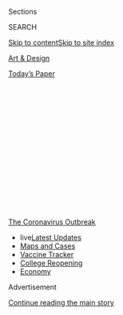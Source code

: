 <div id="app">

<div>

<div>

<div>

<div class="NYTAppHideMasthead css-1q2w90k e1suatyy0">

<div class="section css-ui9rw0 e1suatyy2">

<div class="css-eph4ug er09x8g0">

<div class="css-6n7j50">

</div>

<span class="css-1dv1kvn">Sections</span>

<div class="css-10488qs">

<span class="css-1dv1kvn">SEARCH</span>

</div>

[Skip to content](#site-content)[Skip to site index](#site-index)

</div>

<div id="masthead-section-label" class="css-1wr3we4 eaxe0e00">

[Art &
Design](https://www.nytimes3xbfgragh.onion/section/arts/design)

</div>

<div class="css-10698na e1huz5gh0">

</div>

</div>

<div id="masthead-bar-one" class="section hasLinks css-15hmgas e1csuq9d3">

<div class="css-uqyvli e1csuq9d0">

</div>

<div class="css-1uqjmks e1csuq9d1">

</div>

<div class="css-9e9ivx">

[](https://myaccount.nytimes3xbfgragh.onion/auth/login?response_type=cookie&client_id=vi)

</div>

<div class="css-1bvtpon e1csuq9d2">

[Today’s
Paper](https://www.nytimes3xbfgragh.onion/section/todayspaper)

</div>

</div>

</div>

</div>

<div data-aria-hidden="false">

<div id="site-content" data-role="main">

<div>

<div class="css-1aor85t" style="opacity:0.000000001;z-index:-1;visibility:hidden">

<div class="css-1hqnpie">

<div class="css-epjblv">

<span class="css-17xtcya">[Art &
Design](/section/arts/design)</span><span class="css-x15j1o">|</span><span class="css-fwqvlz">Michael
McKinnell, 84, Dies; Architect of a Monumental City
Hall</span>

</div>

<div class="css-k008qs">

<div class="css-1iwv8en">

<span class="css-18z7m18"></span>

<div>

</div>

</div>

<span class="css-1n6z4y">https://nyti.ms/2V1y7Kn</span>

<div class="css-1705lsu">

<div class="css-4xjgmj">

<div class="css-4skfbu" data-role="toolbar" data-aria-label="Social Media Share buttons, Save button, and Comments Panel with current comment count" data-testid="share-tools">

  - 
  - 
  - 
  - 
    
    <div class="css-6n7j50">
    
    </div>

  - 
  - 

</div>

</div>

</div>

</div>

</div>

</div>

<div id="NYT_TOP_BANNER_REGION" class="css-13pd83m">

<div>

<div id="styln-prism-menu-1592847958612" class="section interactive-content interactive-size-medium css-1edisqu">

<div class="css-17ih8de interactive-body">

<div id="scroll-container" class="css-1gj85ro">

[<span class="styln-title-wrap"><span class="css-1pje3qr">The
Coronavirus</span><span class="css-1pje3qr">
Outbreak</span></span>](https://www.nytimes3xbfgragh.onion/news-event/coronavirus?action=click&pgtype=Article&state=default&region=TOP_BANNER&context=storylines_menu)

  - <span class="css-kqxiym" data-emphasize="true">live</span>[Latest
    Updates](https://www.nytimes3xbfgragh.onion/2020/08/04/world/coronavirus-covid-19.html?action=click&pgtype=Article&state=default&region=TOP_BANNER&context=storylines_menu)
  - [Maps and
    Cases](https://www.nytimes3xbfgragh.onion/interactive/2020/us/coronavirus-us-cases.html?action=click&pgtype=Article&state=default&region=TOP_BANNER&context=storylines_menu)
  - [Vaccine
    Tracker](https://www.nytimes3xbfgragh.onion/interactive/2020/science/coronavirus-vaccine-tracker.html?action=click&pgtype=Article&state=default&region=TOP_BANNER&context=storylines_menu)
  - [College
    Reopening](https://www.nytimes3xbfgragh.onion/2020/08/02/us/covid-college-reopening.html?action=click&pgtype=Article&state=default&region=TOP_BANNER&context=storylines_menu)
  - [Economy](https://www.nytimes3xbfgragh.onion/live/2020/08/03/business/stock-market-today-coronavirus?action=click&pgtype=Article&state=default&region=TOP_BANNER&context=storylines_menu)

</div>

</div>

</div>

</div>

</div>

<div id="top-wrapper" class="css-1sy8kpn">

<div id="top-slug" class="css-l9onyx">

Advertisement

</div>

[Continue reading the main
story](#after-top)

<div class="ad top-wrapper" style="text-align:center;height:100%;display:block;min-height:250px">

<div id="top" class="place-ad" data-position="top" data-size-key="top">

</div>

</div>

<div id="after-top">

</div>

</div>

<div>

<div id="sponsor-wrapper" class="css-1hyfx7x">

<div id="sponsor-slug" class="css-19vbshk">

Supported by

</div>

[Continue reading the main
story](#after-sponsor)

<div id="sponsor" class="ad sponsor-wrapper" style="text-align:center;height:100%;display:block">

</div>

<div id="after-sponsor">

</div>

</div>

<div class="css-186x18t">

those we’ve lost

</div>

<div class="css-1vkm6nb ehdk2mb0">

# Michael McKinnell, 84, Dies; Architect of a Monumental City Hall

</div>

His and Gerhard Kallmann’s sculptural and public-minded design for
Boston helped spur the cityscape’s revival in the late 1960s. He died of
the coronavirus.

<div class="css-79elbk" data-testid="photoviewer-wrapper">

<div class="css-z3e15g" data-testid="photoviewer-wrapper-hidden">

</div>

<div class="css-1a48zt4 ehw59r15" data-testid="photoviewer-children">

![<span class="css-16f3y1r e13ogyst0" data-aria-hidden="true">Boston
City Hall, designed by Michael McKinnell and Gerhard Kallmann, was a
statement of protest against what Mr. McKinnell called the “degenerate
frippery and surface concerns” of “cosmetic”
architecture.</span><span class="css-cnj6d5 e1z0qqy90" itemprop="copyrightHolder"><span class="css-1ly73wi e1tej78p0">Credit...</span><span><span>Bill
Lebovich/Historic American Buildings Survey, via Library of
Congress</span></span></span>](https://static01.graylady3jvrrxbe.onion/images/2020/04/06/obituaries/04mckinnell-virus-lost-image2/04mckinnell-virus-lost-image2-articleLarge.jpg?quality=75&auto=webp&disable=upscale)

</div>

</div>

<div class="css-18e8msd">

<div class="css-vp77d3 epjyd6m0">

<div class="css-1baulvz">

By <span class="css-1baulvz last-byline" itemprop="name">Joseph
Giovannini</span>

</div>

</div>

  - 
    
    <div class="css-ld3wwf e16638kd2">
    
    Published April 4, 2020Updated April 16,
    2020
    
    </div>

  - 
    
    <div class="css-4xjgmj">
    
    <div class="css-pvvomx" data-role="toolbar" data-aria-label="Social Media Share buttons, Save button, and Comments Panel with current comment count" data-testid="share-tools">
    
      - 
      - 
      - 
      - 
        
        <div class="css-6n7j50">
        
        </div>
    
      - 
      - 
    
    </div>
    
    </div>

</div>

</div>

<div class="section meteredContent css-1r7ky0e" name="articleBody" itemprop="articleBody">

<div class="css-1fanzo5 StoryBodyCompanionColumn">

<div class="css-53u6y8">

*This obituary is part of a series about people who have died in the
coronavirus pandemic. Read about others*
[*here*](https://www.nytimes3xbfgragh.onion/series/people-who-have-died-of-the-coronavirus)*.*

Michael McKinnell, whose heroically sculptural and democratically open
design for Boston City Hall catalyzed the city’s urban revival in the
late 1960s and embodied the era’s idealism and civic activism, died on
March 27 in Beverly, Mass. He was 84.

</div>

</div>

<div class="css-79elbk" data-testid="photoviewer-wrapper">

<div class="css-z3e15g" data-testid="photoviewer-wrapper-hidden">

</div>

<div class="css-1a48zt4 ehw59r15" data-testid="photoviewer-children">

![<span class="css-16f3y1r e13ogyst0" data-aria-hidden="true">Mr.
McKinnell last year. His Boston City Hall took the side of the people in
a cradle of American
democracy.</span><span class="css-cnj6d5 e1z0qqy90" itemprop="copyrightHolder"><span class="css-1ly73wi e1tej78p0">Credit...</span><span>Jonathan
Wiggs/Boston
Globe</span></span>](https://static01.graylady3jvrrxbe.onion/images/2020/04/06/obituaries/01McKINNELL1/merlin_171111573_ccc42cad-a96c-4a19-812e-5bf5fcb08efb-articleLarge.jpg?quality=75&auto=webp&disable=upscale)

</div>

</div>

<div class="css-1fanzo5 StoryBodyCompanionColumn">

<div class="css-53u6y8">

His wife and architectural partner, Stephanie Mallis, said the cause was
the coronavirus.

In 1962, the British-born Mr. McKinnell was a 26-year-old graduate
student in architecture at Columbia University working as a teaching
assistant to the German-born architect [Gerhard
Kallmann](https://www.nytimes3xbfgragh.onion/2012/06/25/arts/design/gerhard-kallmann-architect-dies-at-97.html)
when, almost on a lark, the two entered a competition to design a new
Boston City Hall. Vying with 255 other submissions, they won.

</div>

</div>

<div class="css-1fanzo5 StoryBodyCompanionColumn">

<div class="css-53u6y8">

“They were as amazed as anyone that they prevailed,” Ms. Mallis said.
Neither had ever built anything.

Except for fellow architects, few Americans had seen anything quite like
the winning proposal — certainly not the city’s mayor, John F. Collins,
who reportedly exclaimed on first seeing the design, “What the
\[expletive\] is that?”

It wasn’t the proper government structure of Boston’s staid red-brick
tradition; rather, it was a proudly monumental building that would
command the vast plaza of the new Government Center complex with
thunderous
authority.

</div>

</div>

<div class="css-79elbk" data-testid="photoviewer-wrapper">

<div class="css-z3e15g" data-testid="photoviewer-wrapper-hidden">

</div>

<div class="css-1a48zt4 ehw59r15" data-testid="photoviewer-children">

<div class="css-1xdhyk6 erfvjey0">

<span class="css-1ly73wi e1tej78p0">Image</span>

<div class="css-zjzyr8">

<div data-testid="lazyimage-container" style="height:257.77777777777777px">

</div>

</div>

</div>

<span class="css-16f3y1r e13ogyst0" data-aria-hidden="true">Mr.
McKinnell said of the massive concrete Boston City Hall that if the
architects had their way, “We would have used concrete to make the light
switches.”</span><span class="css-cnj6d5 e1z0qqy90" itemprop="copyrightHolder"><span class="css-1ly73wi e1tej78p0">Credit...</span><span>David
L Ryan/The Boston Globe, via Getty Images</span></span>

</div>

</div>

<div class="css-1fanzo5 StoryBodyCompanionColumn">

<div class="css-53u6y8">

What Mayor Collins saw was the exposed musculature of mighty concrete
piers supporting a massive cornice line of offices. The building was to
stand at the edge of a fanning plaza whose bricks entered the ground
floor of the structure like a carpet, running up three flights to the
City Council chambers.

</div>

</div>

<div class="css-1fanzo5 StoryBodyCompanionColumn">

<div class="css-53u6y8">

Spaces and forms interpenetrated. Sculptural concrete projections that
housed the chambers and the mayor’s office protruded from a modular
facade of offices. A brick amphitheater of stairs on the ground floor
accommodated gatherings of citizens, even spontaneous sit-ins; the vast
plaza in front, inspired by the Campo of Siena, Italy, anticipated the
thousands of protesters of those riotous times.

It was a benevolent structure that took the side of the people,
guaranteeing citizens free access through porous perimeters in that
cradle of American democracy.

Twenty years Mr. McKinnell’s senior, Mr. Kallmann was best known for
publishing an essay about two divergent trends in architecture: one in
which buildings were composed rigorously within a controlling grid; the
other, propelled by French and British Brutalists, in which designs in
concrete embraced sometimes violent breakout forms. The
Kallmann-McKinnell design synthesized the two approaches, the rational
and the complex.

Both men had been educated in British architecture schools that taught
that architecture’s mission was to build well in the service of a moral
and social purpose. And both had been imbued with the belief that
concrete was, as one theorist said, “the stone of our time.”

Built in concrete and brick, their robust City Hall design implicitly
critiqued the thin commercial glass-and-steel buildings then chilling
cities across America. It was a statement of protest against what Mr.
McKinnell called the “degenerate frippery and surface concerns” of
“cosmetic” architecture.

</div>

</div>

<div class="css-1fanzo5 StoryBodyCompanionColumn">

<div class="css-53u6y8">

Its deliberate monumentality expressed a generosity toward the public
rather than a corporate idea of minimal expense, and its exposed
concrete surfaces gave the building a sense of authenticity — an “all
thoroughness,” Mr. McKinnell said in an interview, admitting that had
they had their way, “we would have used concrete to make the light
switches.”

</div>

</div>

<div class="css-79elbk" data-testid="photoviewer-wrapper">

<div class="css-z3e15g" data-testid="photoviewer-wrapper-hidden">

</div>

<div class="css-1a48zt4 ehw59r15" data-testid="photoviewer-children">

<div class="css-1xdhyk6 erfvjey0">

<span class="css-1ly73wi e1tej78p0">Image</span>

<div class="css-zjzyr8">

<div data-testid="lazyimage-container" style="height:219.75555555555556px">

</div>

</div>

</div>

<span class="css-16f3y1r e13ogyst0" data-aria-hidden="true">The City
Hall building commands the vast plaza of Boston’s Government Center
complex.</span><span class="css-cnj6d5 e1z0qqy90" itemprop="copyrightHolder"><span class="css-1ly73wi e1tej78p0">Credit...</span><span>John
Tlumacki/The Boston Globe via Getty Images</span></span>

</div>

</div>

<div class="css-1fanzo5 StoryBodyCompanionColumn">

<div class="css-53u6y8">

Like the Sydney Opera House, the structure landed on postcards, the two
men’s design becoming a symbol of the new Boston. And though it proved
controversial with some members of the public, who found the rugged
materials and bold forms confrontational, it was, for most architects
and critics, the masterpiece that would hover over the rest of Mr.
McKinnell’s nearly 60-year career.

The two architects quickly won a half-dozen commissions to design a
series of buildings in and around Boston, all built in concrete. Both
received appointments to the faculty of Harvard’s Graduate School of
Design.

Their careers were inextricably linked. They even sat opposite each
other at a partners desk, passing drawings back and forth as they
conceptualized and developed projects.

Mr. Kallmann was more the theorist: He talked about architecture. Mr.
McKinnell was interested in materials, in how parts fit: He talked about
the building. He always carried a six-inch ruler in his pocket,
explaining that architecture was about measure and scaling the building
to the human body.

Their emphasis on constructional rigor would earn Mr. Kallmann and Mr.
McKinnell the sobriquet “Column and Mechanical” in one of their Harvard
classes.

</div>

</div>

<div class="css-1fanzo5 StoryBodyCompanionColumn">

<div class="css-53u6y8">

But by 1974, as concrete grew unpopular and a national recession took
hold, Mr. McKinnell and Mr. Kallmann found themselves out of work,
waiting for the phone to ring in a garret office on Tremont Street
overlooking Boston Common. They thought of returning to England.

At the same time, the softer architectural blandishments of
postmodernism, promising the comforts of architectural history and
tradition, were challenging
modernists.

</div>

</div>

<div class="css-79elbk" data-testid="photoviewer-wrapper">

<div class="css-z3e15g" data-testid="photoviewer-wrapper-hidden">

</div>

<div class="css-1a48zt4 ehw59r15" data-testid="photoviewer-children">

<div class="css-1xdhyk6 erfvjey0">

<span class="css-1ly73wi e1tej78p0">Image</span>

<div class="css-zjzyr8">

<div data-testid="lazyimage-container" style="height:257.77777777777777px">

</div>

</div>

</div>

<span class="css-16f3y1r e13ogyst0" data-aria-hidden="true">The American
Academy of Arts and Sciences in Cambridge, Mass., designed by the firm
Kallmann McKinnell & Wood, evoked the turn-of-the-20th-century
architecture of Frank Lloyd Wright and
others.</span><span class="css-cnj6d5 e1z0qqy90" itemprop="copyrightHolder"><span class="css-1ly73wi e1tej78p0">Credit...</span><span>Wendy
Maeda/The Boston Globe via Getty Images</span></span>

</div>

</div>

<div class="css-1fanzo5 StoryBodyCompanionColumn">

<div class="css-53u6y8">

In 1978, the second act for Kallmann McKinnell & Wood, as their firm was
then called, arrived in the form of a commission for the American
Academy of Arts and Sciences, to be built on a hill in residential
Cambridge, Mass. Its directors told the architects, “Not one square inch
of concrete, inside or out.”

The commission was for a house for academics, a grove of academia, and
having learned the lesson of survival — that they should design not for
an audience of architects but for clients and the public — Mr. Kallmann
and Mr. McKinnell embarked in a new direction that would last the rest
of their careers. Mr. Kallmann died in 2012.

They built the Academy with a sloping roof, like the houses around it,
and they consulted history books to evoke the turn-of-the-20th-century
architecture of Frank Lloyd Wright, the brothers Charles Sumner Greene
and Henry Mather Greene, and others who used natural materials like wood
and stone. For the Academy, City Hall’s arresting vertical lines were
tranquilized into calming horizontals. And Mr. McKinnell relaxed the
interiors, realizing that a space for artists, philosophers and
historians needed to have “talking places” — nooks and crannies for
informal conversation.

</div>

</div>

<div class="css-1fanzo5 StoryBodyCompanionColumn">

<div class="css-53u6y8">

The critic Ada Louise Huxtable of The New York Times [wrote
approvingly](https://www.nytimes3xbfgragh.onion/1981/09/20/arts/architecture-view-classical-clarity-in-an-academic-design-cambridge-mass.html)
of the project. “The architects have felt free to find their answers in
terms of existing building types and historical precedents,” she wrote,
“rather than through the invention of new forms. The design goes
beyond modernism.”

But it was a period of style wars in architecture, and modernists
believed Mr. McKinnell and Mr. Kallmann had stepped onto a slippery
architectural slope. Indeed, years of postmodernist buildings followed
in their portfolio, designs that indulged historicism and traditions
less probingly than in the Academy building.

“Yes, it was possible to have the rigor and systematic nature of
modernism together with some symbolic and representational elements,”
Andrea Leers, a friend and teaching colleague of Mr. McKinnell’s, said
in an interview. “But to most of us, it was a kind of capitulation.”

If the firm lost the attention of modernists, it gained the support of a
larger audience, and Kallmann McKinnell & Wood went on to add scores of
employees and to attract commissions to design embassies, academic
buildings and museums around the world.

Noel Michael McKinnell was born on Dec. 25, 1935, in Salford,
Manchester, England, to Ronald and Marguerite McKinnell. His father was
an accountant who had fought in both world wars; his mother was a
homemaker.

Mr. McKinnell’s marriage to Jane D’Espo in 1961 ended in divorce.
Besides Ms. Mallis, whom he married in 2003, he is survived by two
daughters from his first marriage, Caitlin McKinnell and Phoebe
McKinnell; a sister, Sheila Sharman; and four grandchildren.

</div>

</div>

<div class="css-1fanzo5 StoryBodyCompanionColumn">

<div class="css-53u6y8">

After Mr. McKinnell left his firm several years ago and moved to
Rockport, Mass., he and Ms. Mallis continued to design buildings,
completing institutional projects in Israel. They also both painted.

He remained the dedicated architect and builder even on his deathbed.
After he refused life support in the hospital in Beverly, he spoke by
telephone with his wife, herself isolated at home because of the
coronavirus. He described to her the design for a grave site, to be
created in their backyard garden in Rockport overlooking the sea. It
would be a simple square of white roses, his favorite flower, planted in
a lower terrace on an axis with another flower bed on the upper one.

As he described it, she drew the design. The gravestone itself, carved
with both their names, would be granite, not
concrete.

</div>

</div>

</div>

<div>

</div>

<div>

</div>

<div id="NYT_BELOW_MAIN_CONTENT_REGION">

<div>

<div id="covid-obits-article-embed" class="section css-l08pwh interactive-content interactive-size-medium">

<div class="css-17ih8de interactive-body">

<div class="g-obits-embed" data-preview-slug="2020-04-03-covid-obits">

[](https://www.nytimes3xbfgragh.onion/interactive/2020/obituaries/people-died-coronavirus-obituaries.html?action=click&pgtype=Article&state=default&region=BELOW_MAIN_CONTENT&context=covid_obits_promo)

<div class="g-hed-summ">

# Those We’ve Lost

The coronavirus pandemic has taken an incalculable death toll. This
series is designed to put names and faces to the numbers.

<span>Read
more</span>

</div>

<div class="g-obits-embed-wrap">

<div id="bernaldina-josé-pedro" class="g-obit">

<div class="g-flex-wrapper-image">

<div class="g-image g-asset-inner">

![](https://static01.graylady3jvrrxbe.onion/images/2020/07/30/obituaries/30Pedro/30Pedro-square640.jpg)

</div>

</div>

<div class="g-flex-wrapper-text">

# Bernaldina José Pedro

<div class="g-meta">

<span>d. Boa Vista, Brazil</span>

</div>

<div class="g-summ">

Leader among the Indigenous
Macuxi

</div>

</div>

</div>

<div id="john-eric-swing" class="g-obit">

<div class="g-flex-wrapper-image">

<div class="g-image g-asset-inner">

![](https://static01.graylady3jvrrxbe.onion/images/2020/07/31/obituaries/31Swing/merlin_175167783_8913bc90-0d64-43f3-a655-1bb1bf1601c9-square640.jpg)

</div>

</div>

<div class="g-flex-wrapper-text">

# John Eric Swing

<div class="g-meta">

<span>d. Fountain Valley, Calif. </span>

</div>

<div class="g-summ">

Champion of
Filipino-Americans

</div>

</div>

</div>

<div id="victor-victor-" class="g-obit">

<div class="g-flex-wrapper-image">

<div class="g-image g-asset-inner">

![](https://static01.graylady3jvrrxbe.onion/images/2020/07/27/obituaries/27Victor/merlin_175001436_38b11f8e-227a-4e2c-9821-7618af9b2524-square640.jpg)

</div>

</div>

<div class="g-flex-wrapper-text">

# Victor Victor

<div class="g-meta">

<span>d. Santo Domingo, Dominican Republic</span>

</div>

<div class="g-summ">

Beloved musician of the Dominican
Republic

</div>

</div>

</div>

<div id="dr-eddie-negrón" class="g-obit">

<div class="g-flex-wrapper-image">

<div class="g-image g-asset-inner">

![](https://static01.graylady3jvrrxbe.onion/images/2020/07/31/obituaries/31Negron/merlin_175160169_516322ae-fd23-4969-b6b2-193ced371105-square640.jpg)

</div>

</div>

<div class="g-flex-wrapper-text">

# Dr. Eddie Negrón

<div class="g-meta">

<span>d. Fort Walton Beach, Fla.</span>

</div>

<div class="g-summ">

Internist on Florida’s Emerald
Coast

</div>

</div>

</div>

<div id="dobby-dobson" class="g-obit">

<div class="g-flex-wrapper-image">

<div class="g-image g-asset-inner">

![](https://static01.graylady3jvrrxbe.onion/images/2020/07/30/obituaries/30Dobson/merlin_175115928_f6b9271c-8f05-4fe1-a38a-5ca4a58f8935-square640.jpg)

</div>

</div>

<div class="g-flex-wrapper-text">

# Dobby Dobson

<div class="g-meta">

<span>d. Coral Springs, Fla.</span>

</div>

<div class="g-summ">

Jamaican singer and
songwriter

</div>

</div>

</div>

<div id="waldemar-gonzalez" class="g-obit">

<div class="g-flex-wrapper-image">

<div class="g-image g-asset-inner">

![](https://static01.graylady3jvrrxbe.onion/images/2020/08/01/obituaries/28Gonzalez/merlin_175002771_beb57888-3951-409a-ae13-03a94b2e962e-square640.jpg)

</div>

</div>

<div class="g-flex-wrapper-text">

# Waldemar Gonzalez

<div class="g-meta">

<span>d. White Plains, N.Y.</span>

</div>

<div class="g-summ">

Teacher and social worker

</div>

</div>

</div>

</div>

</div>

</div>

</div>

</div>

</div>

<div>

</div>

<div>

<div id="bottom-wrapper" class="css-1ede5it">

<div id="bottom-slug" class="css-l9onyx">

Advertisement

</div>

[Continue reading the main
story](#after-bottom)

<div id="bottom" class="ad bottom-wrapper" style="text-align:center;height:100%;display:block;min-height:90px">

</div>

<div id="after-bottom">

</div>

</div>

</div>

</div>

</div>

## Site Index

<div>

</div>

## Site Information Navigation

  - [© <span>2020</span> <span>The New York Times
    Company</span>](https://help.nytimes3xbfgragh.onion/hc/en-us/articles/115014792127-Copyright-notice)

<!-- end list -->

  - [NYTCo](https://www.nytco.com/)
  - [Contact
    Us](https://help.nytimes3xbfgragh.onion/hc/en-us/articles/115015385887-Contact-Us)
  - [Work with us](https://www.nytco.com/careers/)
  - [Advertise](https://nytmediakit.com/)
  - [T Brand Studio](http://www.tbrandstudio.com/)
  - [Your Ad
    Choices](https://www.nytimes3xbfgragh.onion/privacy/cookie-policy#how-do-i-manage-trackers)
  - [Privacy](https://www.nytimes3xbfgragh.onion/privacy)
  - [Terms of
    Service](https://help.nytimes3xbfgragh.onion/hc/en-us/articles/115014893428-Terms-of-service)
  - [Terms of
    Sale](https://help.nytimes3xbfgragh.onion/hc/en-us/articles/115014893968-Terms-of-sale)
  - [Site
    Map](https://spiderbites.nytimes3xbfgragh.onion)
  - [Help](https://help.nytimes3xbfgragh.onion/hc/en-us)
  - [Subscriptions](https://www.nytimes3xbfgragh.onion/subscription?campaignId=37WXW)

</div>

</div>

</div>

</div>
